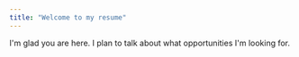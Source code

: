 ```yaml
---
title: "Welcome to my resume"
---
```


I'm glad you are here. I plan to talk about what opportunities I'm looking for.
